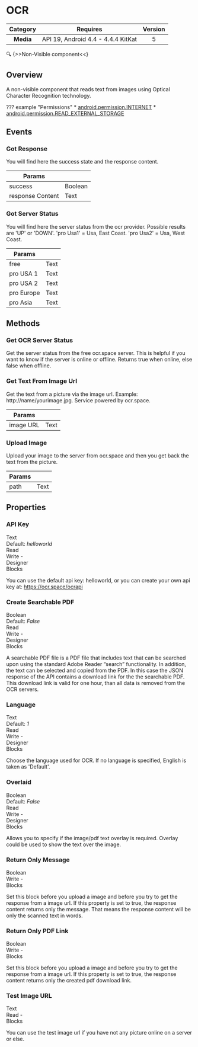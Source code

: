 # OCR

| Category | Requires | Version |
|:--------:|:-------:|:--------:|
|**Media**|<span class="chip chip-any">API 19, Android 4.4 - 4.4.4 KitKat</span>|<span class="chip chip-number">5</span>|

:mag: {>>Non-Visible component<<}

## Overview

A non-visible component that reads text from images using Optical Character Recognition technology.

??? example "Permissions"
    * [android.permission.INTERNET](https://developer.android.com/reference/android/Manifest.permission.html#INTERNET)
    * [android.permission.READ_EXTERNAL_STORAGE](https://developer.android.com/reference/android/Manifest.permission.html#READ_EXTERNAL_STORAGE)

## Events

### Got Response

You will find here the success state and the response content.

<div class="block" ai2-block="event" not-rendered="true" value="%7B%22componentName%22:%20%22OCR%22,%20%22name%22:%20%22Got%20Response%22,%20%22param%22:%20%5B%22success%22,%20%22response%20Content%22%5D%7D"></div>

| Params | []() |
|--------|------|
|success|<span class="chip chip-boolean">Boolean</span>|
|response Content|<span class="chip chip-text">Text</span>|

### Got Server Status

You will find here the server status from the ocr provider. Possible results are 'UP' or 'DOWN'. 'pro Usa1' = Usa, East Coast. 'pro Usa2' = Usa, West Coast.

<div class="block" ai2-block="event" not-rendered="true" value="%7B%22componentName%22:%20%22OCR%22,%20%22name%22:%20%22Got%20Server%20Status%22,%20%22param%22:%20%5B%22free%22,%20%22pro%20USA%201%22,%20%22pro%20USA%202%22,%20%22pro%20Europe%22,%20%22pro%20Asia%22%5D%7D"></div>

| Params | []() |
|--------|------|
|free|<span class="chip chip-text">Text</span>|
|pro USA 1|<span class="chip chip-text">Text</span>|
|pro USA 2|<span class="chip chip-text">Text</span>|
|pro Europe|<span class="chip chip-text">Text</span>|
|pro Asia|<span class="chip chip-text">Text</span>|

## Methods

### Get OCR Server Status

Get the server status from the free ocr.space server. This is helpful if you want to know if the server is online or offline. Returns true when online, else false when offline.

<div class="block" ai2-block="method" not-rendered="true" value="%7B%22componentName%22:%20%22OCR%22,%20%22name%22:%20%22Get%20OCR%20Server%20Status%22,%20%22output%22:%20false,%20%22param%22:%20%5B%5D%7D"></div>

### Get Text From Image Url

Get the text from a picture via the image url. Example: http://name/yourimage.jpg. Service powered by ocr.space.

<div class="block" ai2-block="method" not-rendered="true" value="%7B%22componentName%22:%20%22OCR%22,%20%22name%22:%20%22Get%20Text%20From%20Image%20Url%22,%20%22output%22:%20false,%20%22param%22:%20%5B%22image%20URL%22%5D%7D"></div>

| Params | []() |
|--------|------|
|image URL|<span class="chip chip-text">Text</span>|

### Upload Image

Upload your image to the server from ocr.space and then you get back the text from the picture.

<div class="block" ai2-block="method" not-rendered="true" value="%7B%22componentName%22:%20%22OCR%22,%20%22name%22:%20%22Upload%20Image%22,%20%22output%22:%20false,%20%22param%22:%20%5B%22path%22%5D%7D"></div>

| Params | []() |
|--------|------|
|path|<span class="chip chip-text">Text</span>|

## Properties

### API Key

<span style="user-select: none; white-space:pre-wrap;"><span class="chip chip-text">Text</span> <span class="chip chip-text">Default: <i>helloworld</i></span>          <span class="chip chip-rw">Read</span> <span class="chip chip-rw">Write</span> - <span class="chip chip-bd">Designer</span> <span class="chip chip-bd">Blocks</span>&#32;</span>

You can use the default api key: helloworld, or you can create your own api key at: https://ocr.space/ocrapi

<div class="block" ai2-block="property" not-rendered="true" value="%7B%22componentName%22:%20%22OCR%22,%20%22name%22:%20%22API%20Key%22,%20%22getter%22:%20true%7D"></div>
<div class="block" ai2-block="property" not-rendered="true" value="%7B%22componentName%22:%20%22OCR%22,%20%22name%22:%20%22API%20Key%22,%20%22getter%22:%20false%7D"></div>

### Create Searchable PDF

<span style="user-select: none; white-space:pre-wrap;"><span class="chip chip-boolean">Boolean</span> <span class="chip chip-boolean">Default: <i>False</i></span>          <span class="chip chip-rw">Read</span> <span class="chip chip-rw">Write</span> - <span class="chip chip-bd">Designer</span> <span class="chip chip-bd">Blocks</span>&#32;</span>

A searchable PDF file is a PDF file that includes text that can be searched upon using the standard Adobe Reader “search” functionality. In addition, the text can be selected and copied from the PDF. In this case the JSON response of the API contains a download link for the the searchable PDF. This download link is valid for one hour, than all data is removed from the OCR servers.

<div class="block" ai2-block="property" not-rendered="true" value="%7B%22componentName%22:%20%22OCR%22,%20%22name%22:%20%22Create%20Searchable%20PDF%22,%20%22getter%22:%20true%7D"></div>
<div class="block" ai2-block="property" not-rendered="true" value="%7B%22componentName%22:%20%22OCR%22,%20%22name%22:%20%22Create%20Searchable%20PDF%22,%20%22getter%22:%20false%7D"></div>

### Language

<span style="user-select: none; white-space:pre-wrap;"><span class="chip chip-text">Text</span> <span class="chip chip-text">Default: <i>1</i></span>          <span class="chip chip-rw">Read</span> <span class="chip chip-rw">Write</span> - <span class="chip chip-bd">Designer</span> <span class="chip chip-bd">Blocks</span>&#32;</span>

Choose the language used for OCR. If no language is specified, English is taken as 'Default'.

<div class="block" ai2-block="property" not-rendered="true" value="%7B%22componentName%22:%20%22OCR%22,%20%22name%22:%20%22Language%22,%20%22getter%22:%20true%7D"></div>
<div class="block" ai2-block="property" not-rendered="true" value="%7B%22componentName%22:%20%22OCR%22,%20%22name%22:%20%22Language%22,%20%22getter%22:%20false%7D"></div>

### Overlaid

<span style="user-select: none; white-space:pre-wrap;"><span class="chip chip-boolean">Boolean</span> <span class="chip chip-boolean">Default: <i>False</i></span>          <span class="chip chip-rw">Read</span> <span class="chip chip-rw">Write</span> - <span class="chip chip-bd">Designer</span> <span class="chip chip-bd">Blocks</span>&#32;</span>

Allows you to specify if the image/pdf text overlay is required. Overlay could be used to show the text over the image.

<div class="block" ai2-block="property" not-rendered="true" value="%7B%22componentName%22:%20%22OCR%22,%20%22name%22:%20%22Overlaid%22,%20%22getter%22:%20true%7D"></div>
<div class="block" ai2-block="property" not-rendered="true" value="%7B%22componentName%22:%20%22OCR%22,%20%22name%22:%20%22Overlaid%22,%20%22getter%22:%20false%7D"></div>

### Return Only Message

<span style="user-select: none; white-space:pre-wrap;"><span class="chip chip-boolean">Boolean</span>          <span class="chip chip-rw">Write</span> - <span class="chip chip-bd">Blocks</span>&#32;</span>

Set this block before you upload a image and before you try to get the response from a image url. If this property is set to true, the response content returns only the message. That means the response content will be only the scanned text in words.

<div class="block" ai2-block="property" not-rendered="true" value="%7B%22componentName%22:%20%22OCR%22,%20%22name%22:%20%22Return%20Only%20Message%22,%20%22getter%22:%20false%7D"></div>

### Return Only PDF Link

<span style="user-select: none; white-space:pre-wrap;"><span class="chip chip-boolean">Boolean</span>          <span class="chip chip-rw">Write</span> - <span class="chip chip-bd">Blocks</span>&#32;</span>

Set this block before you upload a image and before you try to get the response from a image url. If this property is set to true, the response content returns only the created pdf download link.

<div class="block" ai2-block="property" not-rendered="true" value="%7B%22componentName%22:%20%22OCR%22,%20%22name%22:%20%22Return%20Only%20PDF%20Link%22,%20%22getter%22:%20false%7D"></div>

### Test Image URL

<span style="user-select: none; white-space:pre-wrap;"><span class="chip chip-text">Text</span>          <span class="chip chip-rw">Read</span> - <span class="chip chip-bd">Blocks</span>&#32;</span>

You can use the test image url if you have not any picture online on a server or else.

<div class="block" ai2-block="property" not-rendered="true" value="%7B%22componentName%22:%20%22OCR%22,%20%22name%22:%20%22Test%20Image%20URL%22,%20%22getter%22:%20true%7D"></div>
